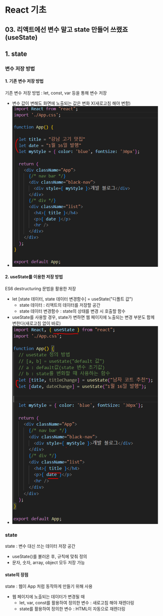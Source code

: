 # React 기초
## 03. 리액트에선 변수 말고 state 만들어 쓰랬죠(useState)

## 1. state
### 변수 저장 방법
#### 1. 기존 변수 저장 방법
기존 변수 저장 방법 : let, const, var 등을 통해 변수 저장
- 변수 값이 변해도 화면에 노출되는 값은 변화 X(새로고침 해야 변함)
- ![Alt text](<images/03. 리액트에선 변수 말고 state 만들어 쓰랬죠(useState)/1 - 변수 저장 방법 - 1.PNG>)

#### 2. useState를 이용한 저장 방법
ES6 destructuring 문법을 활용한 저장
- let [state 데이터, state 데이터 변경함수] = useState("디폴트 값")
    - state 데이터 : 리액트의 데이터를 저장할 공간
    - state 데이터 변경함수 : state의 상태를 변경 시 호출할 함수
- useState를 사용할 경우, state가 변하면 웹 페이지에 노출되는 변경 부분도 함께 변한다(새로고침 없이 바로)
- ![Alt text](<images/03. 리액트에선 변수 말고 state 만들어 쓰랬죠(useState)/2 - state를 이용한 변수 저장.PNG>)

### state
state : 변수 대신 쓰는 데이터 저장 공간
- useState()를 불러온 후, 규칙에 맞춰 정의
- 문자, 숫자, array, object 모두 저장 가능

#### state의 장점
state : 웹이 App 처럼 동작하게 만들기 위해 사용
- 웹 페이지에 노출되는 데이터가 변경될 때 
    - let, var, const를 활용하여 정의한 변수 : 새로고침 해야 재렌더링
    - state를 활용하여 정의한 변수 : HTML이 자동으로 재렌더링